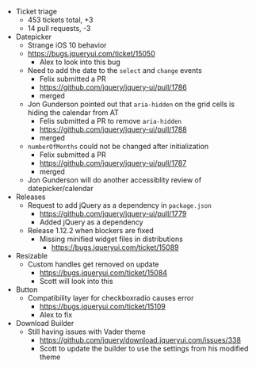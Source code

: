 * Ticket triage	
	* 453 tickets total, +3
	* 14 pull requests, -3
* Datepicker	
	* Strange iOS 10 behavior
  	* https://bugs.jqueryui.com/ticket/15050
	  * Alex to look into this bug
	* Need to add the date to the `select` and `change` events
	  * Felix submitted a PR
	  * https://github.com/jquery/jquery-ui/pull/1786
	  * merged
	* Jon Gunderson pointed out that `aria-hidden` on the grid cells is hiding the calendar from AT
	  * Felis submitted a PR to remove `aria-hidden`
	  * https://github.com/jquery/jquery-ui/pull/1788
	  * merged
	* `numberOfMonths` could not be changed after initialization
	  * Felix submitted a PR
	  * https://github.com/jquery/jquery-ui/pull/1787
	  * merged
	* Jon Gunderson will do another accessiblity review of datepicker/calendar
* Releases	
	* Request to add jQuery as a dependency in `package.json`
	  * https://github.com/jquery/jquery-ui/pull/1779
	  * Added jQuery as a dependency
  * Release 1.12.2 when blockers are fixed
	* Missing minified widget files in distributions
	  * https://bugs.jqueryui.com/ticket/15089
* Resizable	
	* Custom handles get removed on update
	  * https://bugs.jqueryui.com/ticket/15084
	  * Scott will look into this	
* Button	
	* Compatibility layer for checkboxradio causes error
	  * https://bugs.jqueryui.com/ticket/15109
	  * Alex to fix
* Download Builder	
	* Still having issues with Vader theme
	  * https://github.com/jquery/download.jqueryui.com/issues/338
	  * Scott to update the builder to use the settings from his modified theme
